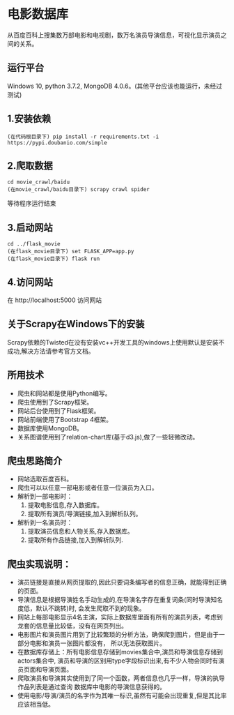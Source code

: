 电影数据库
========
从百度百科上搜集数万部电影和电视剧，数万名演员导演信息，可视化显示演员之间的关系。

运行平台
-------
Windows 10, python 3.7.2, MongoDB 4.0.6。(其他平台应该也能运行，未经过测试)

1.安装依赖
-------
    (在代码根目录下) pip install -r requirements.txt -i https://pypi.doubanio.com/simple

2.爬取数据
--------
    cd movie_crawl/baidu
    (在movie_crawl/baidu目录下) scrapy crawl spider

等待程序运行结束

3.启动网站
--------
    cd ../flask_movie
    (在flask_movie目录下) set FLASK_APP=app.py
    (在flask_movie目录下) flask run

4.访问网站
---------
在 http://localhost:5000 访问网站


关于Scrapy在Windows下的安装
------------------------
Scrapy依赖的Twisted在没有安装vc++开发工具的windows上使用默认是安装不成功,解决方法请参考官方文档。

所用技术
------
- 爬虫和网站都是使用Python编写。
- 爬虫使用到了Scrapy框架。
- 网站后台使用到了Flask框架。
- 网站前端使用了Bootstrap 4框架。
- 数据库使用MongoDB。
- 关系图谱使用到了relation-chart库(基于d3.js),做了一些轻微改动。


爬虫思路简介
---------
- 网站选取百度百科。
- 爬虫可以以任意一部电影或者任意一位演员为入口。
- 解析到一部电影时：
    1. 提取电影信息,存入数据库。
    2. 提取所有演员/导演链接,加入到解析队列。
- 解析到一名演员时：
    1. 提取演员信息和人物关系,存入数据库。
    2. 提取所有作品链接,加入到解析队列.
    
爬虫实现说明：
----------
- 演员链接是直接从网页提取的,因此只要词条编写者的信息正确，就能得到正确的页面。
- 导演信息是根据导演姓名手动生成的,在导演名字存在重复词条(同时导演知名度低，默认不跳转)时,
会发生爬取不到的现象。
- 网站上每部电影显示4名主演，实际上数据库里面有所有的演员列表，考虑到龙套的信息量比较低，没有在网页列出。
- 电影图片和演员图片用到了比较繁琐的分析方法，确保爬到图片，但是由于一部分电影和演员一张图片都没有，
所以无法获取图片。
- 在数据库存储上：所有电影信息存储到movies集合中,演员和导演信息存储到actors集合中,
演员和导演的区别用type字段标识出来,有不少人物会同时有演员页面和导演页面。
- 爬取演员和导演其实使用到了同一个函数，两者信息也几乎一样，导演的执导作品列表是通过查询
数据库中电影的导演信息获得的。
- 使用电影/导演/演员的名字作为其唯一标识,虽然有可能会出现重复,但是其比率应该相当低。
